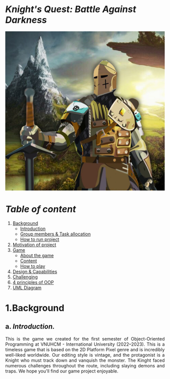 # **_Knight's Quest: Battle Against Darkness_**
<p>
<div text-align="center">
<img src="res\report\postergame.png" alt="">
</div>
</p>

# **_Table of content_**
1. [Background](#Background)
   - [Introduction](#introduction)
   - [Group members & Task allocation](#Group_members&Task_allocation)
   - [How to run project](#how-to-run-project)
2. [Motivation of project](#Motivation_of_project)
3. [Game](#Game)
   - [About the game](#About-the-game)
   - [Content](#Content)
   - [How to play](#how-to-play)
4. [Design & Capabilities](#Design-&-Capabilities)
5. [Challenging](#Challenging)
6. [4 principles of OOP](#Related-to-the-4-principles-of-OOP)
7. [UML Diagram](#UML-Diagram)

# **1.Background**
## a. _Introduction._
<div style = "text-align: justify"><p>
This is the game we created for the first semester of Object-Oriented Programming at VNUHCM - International University (2022–2023). This is a timeless game that is based on the 2D Platform Pixel genre and is incredibly well-liked worldwide. Our editing style is vintage, and the protagonist is a Knight who must track down and vanquish the monster. The Kinght faced numerous challenges throughout the route, including slaying demons and traps. We hope you'll find our game project enjoyable.</p>
</div>
